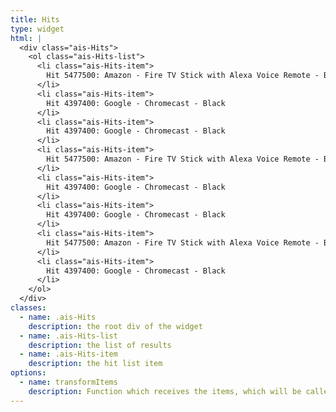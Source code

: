 ```yaml
---
title: Hits
type: widget
html: |
  <div class="ais-Hits">
    <ol class="ais-Hits-list">
      <li class="ais-Hits-item">
        Hit 5477500: Amazon - Fire TV Stick with Alexa Voice Remote - Black
      </li>
      <li class="ais-Hits-item">
        Hit 4397400: Google - Chromecast - Black
      </li>
      <li class="ais-Hits-item">
        Hit 4397400: Google - Chromecast - Black
      </li>
      <li class="ais-Hits-item">
        Hit 5477500: Amazon - Fire TV Stick with Alexa Voice Remote - Black
      </li>
      <li class="ais-Hits-item">
        Hit 4397400: Google - Chromecast - Black
      </li>
      <li class="ais-Hits-item">
        Hit 4397400: Google - Chromecast - Black
      </li>
      <li class="ais-Hits-item">
        Hit 5477500: Amazon - Fire TV Stick with Alexa Voice Remote - Black
      </li>
      <li class="ais-Hits-item">
        Hit 4397400: Google - Chromecast - Black
      </li>
    </ol>
  </div>
classes:
  - name: .ais-Hits
    description: the root div of the widget
  - name: .ais-Hits-list
    description: the list of results
  - name: .ais-Hits-item
    description: the hit list item
options:
  - name: transformItems
    description: Function which receives the items, which will be called before displaying them. Should return a new array with the same shape as the original array. Useful for mapping over the items to transform, remove or reorder them
---
```


